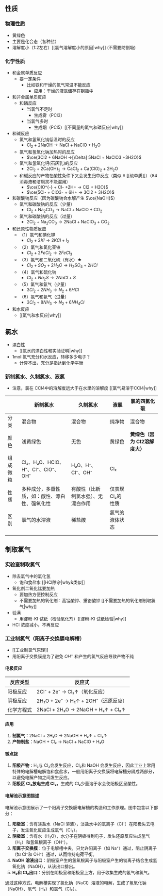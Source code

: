 ## 性质
### 物理性质
- 黄绿色
- 主要是化合态（各种盐）
- 溶解度小（1:2左右）[[氯气溶解度小的原因|why]] (不需要防倒吸)
### 化学性质
- 和金属单质反应
	- 要一定条件
		- 比如铁和干燥的氯气常温不能反应
			- 应用：干燥的液氯储存在钢瓶中
- 和非金属单质反应
	- 和磷反应
		- 当氯气不足时
			- 生成雾（PCl3）
		- 当氯气多时
			- 生成烟（PCl5）[[不同量的氯气和磷反应|why]]
- 和碱反应
	- 氯气和氢氧化钠低温时的反应
		- $\text{Cl}_2 + 2 \text{NaOH} \rightarrow \text{NaCl} + \text{NaClO} + \text{H}_2\text{O}$
	- 氯气和氢氧化钠加热时的反应
		- $\ce{3Cl2 + 6NaOH ->[\Delta] 5NaCl + NaClO3 +3H2O}$
	- 氯气和氢氧化钙(石灰乳)的反应 
		- $2 \text{Cl}_2 + 2 \text{Ca(OH)}_2 \rightarrow \text{CaCl}_2 + \text{Ca(ClO)}_2 + 2 \text{H}_2\text{O}$	
	- 和碱反应的产物在酸性条件下又会发生归中反应（类似 S [[硫单质]]）（84消毒液和洁厕灵不能混用）
		- $\ce{ClO^{-} + Cl- +2H+ -> Cl2 + H2O}$
		- $\ce{5Cl- + ClO3- + 6H+ -> 3Cl2 + 3H2O}$
- 和碳酸钠反应（因为碳酸钠会水解产生 $\ce{NaOH}$）
	- 氯气和碳酸钠的反应（少量）
		- $\text{Cl}_2 + \text{Na}_2\text{CO}_3 \rightarrow \text{NaCl} + \text{NaClO} + \text{CO}_2$
	- 氯气和碳酸钠的反应（过量）
		- $2 \text{Cl}_2 + \text{Na}_2\text{CO}_3 \rightarrow 2 \text{NaCl} + \text{NaClO}_3 + \text{CO}_2$
- 和还原性物质反应 
	- （1）氯气和碘化钾  
		- $Cl_2 + 2KI \rightarrow 2KCl + I_2$
	- （2）氯气和氯化亚铁  
		- $Cl_2 + 2FeCl_2 \rightarrow 2FeCl_3$
	- （3）氯气和二氧化硫（有水）★
		- $Cl_2 + SO_2 + 2H_2O \rightarrow H_2SO_4 + 2HCl$
	- （4）氯气和硫化钠  
		- $Cl_2 + Na_2S \rightarrow 2NaCl + S$
	- （5）氯气和氨气（少量）  
		- $3Cl_2 + 2NH_3 \rightarrow N_2 + 6HCl$
	- （6）氯气和氨气（过量）  
		- $3Cl_2 + 8NH_3 \rightarrow N_2 + 6NH_4Cl$
- 和水反应
	- [[氯气和水反应|why]]
## 氯水
- 漂白性
	- [[氯水的漂白性和实验证明|why]]
- 1mol 氯气充分和水反应，转移多少电子？
	- 计算不出，充分是指达到化学平衡
### 新制氯水、久制氯水、液氯
- 注意，氯在 CCl4中的溶解度远大于在水里的溶解度 [[氯气易溶于CCl4|why]]

|      | 新制氯水                         | 久制氯水              | 液氯        | 氯的四氯化碳              |
| ---- | ---------------------------- | ----------------- | --------- | ------------------- |
| 分类   | 混合物                          | 混合物               | 纯净物       | 混合物                 |
| 颜色   | 浅黄绿色                         | 无色                | 黄绿色       | **黄绿色（因为 Cl2溶解度大）** |
| 组成微粒 | Cl₂、H₂O、HClO、H⁺、Cl⁻、ClO⁻、OH⁻ | H₂O、H⁺、Cl⁻、OH⁻    | Cl₂       |                     |
| 性质   | 多种成分，多重性质，如：酸性、漂白性、强氧化性      | 有酸性（比新制氯水强）、无漂白作用 | 仅表现Cl₂的性质 |                     |
| 区别   | 氯气的水溶液                       | 稀盐酸               | 氯气的液体状态   |                     |
|      |                              |                   |           |                     |
|      |                              |                   |           |                     |
## 制取氯气
### 实验室制取氯气
- 除去氯气中的氯化氢
	- 饱和食盐水 [[HCl除杂|why&类似]]
- 氧化剂二氧化锰要加热
	- 要加热方便控制反应
	- 不需要加热的氧化剂：高锰酸钾、重铬酸钾 [[不需要加热的氧化剂制取氯气|why]]
- 验满
	- 用淀粉-KI 试纸（检验氧化剂）[[淀粉-KI 试纸检验|why]]
- HCl 浓度减小，不再反应
### 工业制氯气（阳离子交换膜电解槽）
- [[工业制氯气原理]]
- 用阳离子交换膜是为了避免 $OH^{-}$ 和产生的氯气反应导致产物不纯
#### 电极反应

| 反应类型 | 反应式 |
| --- | --- |
| 阳极反应 | 2Cl⁻ + 2e⁻ → Cl₂↑（氧化反应） |
| 阴极反应 | 2H₂O + 2e⁻ → H₂↑ + 2OH⁻（还原反应） |
| 化学方程式 | 2NaCl + 2H₂O → 2NaOH + H₂↑ + Cl₂↑ |
#### 应用

1. **制氯气**：2NaCl + 2H₂O → 2NaOH + H₂↑ + Cl₂↑
2. **产物制盐**：NaOH + Cl₂ → NaCl + NaClO + H₂O

#### 微点拨

1. **阳极产物**：H₂与 Cl₂会发生反应，Cl₂和 NaOH 会发生反应，因此工业上常用特殊的电解槽电解饱和食盐水，一般用阳离子交换膜将电解槽分隔成两部分，以避免电解产物之间发生反应。
2. **阳极区 Cl₂放电生成 Cl₂**，生成的 Cl₂少量溶于水会使阳极区呈酸性。
#### 电解池示意图描述

电解池示意图展示了一个阳离子交换膜电解槽的构造和工作原理。图中包含以下部分：

1. **阳极室**：含有淡盐水（NaCl 溶液），淡盐水中的氯离子（Cl⁻）在阳极失去电子，发生氧化反应生成氯气（Cl₂）。
2. **阴极室**：含有水（H₂O），水分子在阴极得到电子，发生还原反应生成氢气（H₂）和氢氧根离子（OH⁻）。
3. **阳离子交换膜**：位于电解槽中央，只允许阳离子（如 Na⁺）通过，阻止阴离子（如 Cl⁻和 OH⁻）通过，从而维持电荷平衡。
4. **NaOH 溶液出口**：阴极室产生的氢氧根离子与阳极室产生的钠离子结合生成氢氧化钠（NaOH），从该出口排出。
5. **H₂和 Cl₂出口**：分别在阴极室和阳极室上方，用于收集生成的氢气和氯气。

通过这种方式，电解槽实现了氯化钠（NaCl）溶液的电解，生成了氢氧化钠（NaOH）、氢气（H₂）和氯气（Cl₂）。